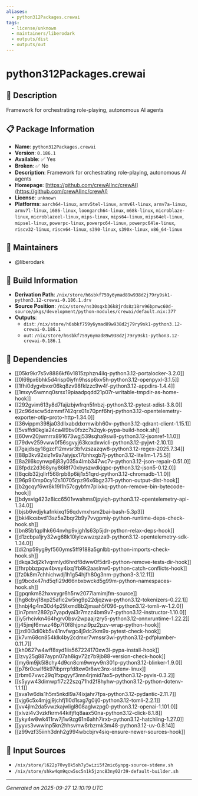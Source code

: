 ```yaml
---
aliases:
  - python312Packages.crewai
tags:
  - license/unknown
  - maintainers/liberodark
  - outputs/dist
  - outputs/out
---
```


# python312Packages.crewai

## 📝 Description

Framework for orchestrating role-playing, autonomous AI agents

## 📋 Package Information

- **Name**: `python312Packages.crewai`
- **Version**: `0.186.1`
- **Available**: ✅ Yes
- **Broken**: ✅ No
- **Description**: Framework for orchestrating role-playing, autonomous AI agents
- **Homepage**: [https://github.com/crewAIInc/crewAI](https://github.com/crewAIInc/crewAI)
- **License**: `unknown`
- **Platforms**: `aarch64-linux`, `armv5tel-linux`, `armv6l-linux`, `armv7a-linux`, `armv7l-linux`, `i686-linux`, `loongarch64-linux`, `m68k-linux`, `microblaze-linux`, `microblazeel-linux`, `mips-linux`, `mips64-linux`, `mips64el-linux`, `mipsel-linux`, `powerpc-linux`, `powerpc64-linux`, `powerpc64le-linux`, `riscv32-linux`, `riscv64-linux`, `s390-linux`, `s390x-linux`, `x86_64-linux`
## 👥 Maintainers

- @liberodark


## 🔧 Build Information

- **Derivation Path**: `/nix/store/h6sbkf759y6ymad89w938d2j79ry9sk1-python3.12-crewai-0.186.1.drv`
- **Source Position**: `/nix/store/ns30sqxb36k8jrds8z18rv96bpnwc60d-source/pkgs/development/python-modules/crewai/default.nix:377`
- **Outputs**:
  - `dist`:  `/nix/store/h6sbkf759y6ymad89w938d2j79ry9sk1-python3.12-crewai-0.186.1`
  - `out`:  `/nix/store/h6sbkf759y6ymad89w938d2j79ry9sk1-python3.12-crewai-0.186.1`

## 🔗 Dependencies

- [[05kr9kr7s5v8886kf6v1815zphzn4ilq-python3.12-portalocker-3.2.0]]
- [[0l69px6bhk5d4risp0iyfn9hssp6xv5h-python3.12-openpyxl-3.1.5]]
- [[1fhi0dygvbvxr06kq8zv98fklzzc9w4f-python3.12-appdirs-1.4.4]]
- [[1mxyv5wmnq0srsx19piaadpqdd21p07r-writable-tmpdir-as-home-hook]]
- [[292gvim613y8d7fajizbjwfrqn5fnbzj-python3.12-pytest-xdist-3.8.0]]
- [[2c96dscw5dzmmf742qrx01x70pnf6hrj-python3.12-opentelemetry-exporter-otlp-proto-http-1.34.0]]
- [[36vippm398ja03dllxabddxrmwibh60v-python3.12-qdrant-client-1.15.1]]
- [[5vsffdi0kgla24ca4l9bv0fxzc7s2qyk-pypa-build-hook.sh]]
- [[60wv20jwmrrx891673wgj539sqha9sw8-python3.12-jsonref-1.1.0]]
- [[79dvv259vww0f56sgvyj63kcxdxwicli-python3.12-pyjwt-2.10.1]]
- [[7gajdsqy18gzcf12mvsr3bfvzszazqw8-python3.12-regex-2025.7.34]]
- [[88p3kv92xiz1v9a7aiyjsx17bhhxgb7j-python3.12-litellm-1.75.5]]
- [[8a2il6kcynwp6j83y035x4lmb347wc7v-python3.12-json-repair-0.51.0]]
- [[8fpdz2d368yny86l8f70xbyszwdkjqpc-python3.12-json5-0.12.0]]
- [[8qcib32jqllrf568rpb8p6iij1x51qrd-python3.12-chromadb-1.1.0]]
- [[96p9l0mp0cy12s10705rpz96x6bgz371-python-output-dist-hook]]
- [[b2gcqyf6wr8k19l1h57cgybfm7plixkq-python-remove-bin-bytecode-hook]]
- [[bdysvig423z8icc6501vwahms0jpyiqh-python3.12-opentelemetry-api-1.34.0]]
- [[bjsb6wdjykafnkixq156qdvmxhsm2bai-bash-5.3p3]]
- [[bki4kxsbvd13sz5a2bqr2b9y7vvgpmiy-python-runtime-deps-check-hook.sh]]
- [[bn85b1qplhk664nvhp9xjgh1s63p5jdr-python-relax-deps-hook]]
- [[d1zcbpa1jry32wg68k10lylcwwzqzza9-python3.12-opentelemetry-sdk-1.34.0]]
- [[di2np59yg9yf560yms5ff9188a5gnlbb-python-imports-check-hook.sh]]
- [[dkqa3dj2k1vqrmlyd6hrdf8dww0f5dr9-python-remove-tests-dir-hook]]
- [[fhrpbbzpqw4bvsy4ixq1fb9k2aaslnw0-python-catch-conflicts-hook]]
- [[fz0k8m7chhichwdj1h1g54hjfh80g3nm-python3-3.12.11]]
- [[g9bcdx47nd5qfi29d66nbxbwckd5g99m-python-namespaces-hook.sh]]
- [[gpqnkm82hxvxygr6h5rw2077lamimjfm-source]]
- [[hg8cbvj18xp25afic2w5ng9p22djqzwa-python3.12-tokenizers-0.22.1]]
- [[hnbj4g4m30d4p29lxmd8b2jmaah5f096-python3.12-tomli-w-1.2.0]]
- [[in7pmrr2892p7yapdyai3r7mzz4bm9v7-python3.12-instructor-1.10.0]]
- [[iy5rhcivkn464hgrv0bsv2wpaajrzry5-python3.12-onnxruntime-1.22.2]]
- [[j45jmjf6mwz46p7f0f8hjpnzi9pz2pzv-wrap-python-hook]]
- [[jzdl0i3di0kb5v41nvfwgc4j9dc2km9x-pytest-check-hook]]
- [[k7vm68cn854klk4by2cdmxr7vmssr3wi-python3.12-pdfplumber-0.11.7]]
- [[kh0627w4wff8syd1iis567224170xw3l-pypa-install-hook]]
- [[lzvy25g887aypn07ah8igv72z7b9jb88-version-check-hook]]
- [[my6m9jk5l8chy4d9cn8cm9wnyv9n301p-python3.12-blinker-1.9.0]]
- [[p76r0cwlf6k97ibprrpfd8xw0r8wc3nx-stdenv-linux]]
- [[rbm67vwc29q1fxpgyyf3mn4rjmid7ax5-python3.12-pyvis-0.3.2]]
- [[s5yyw43dimwpfl7z22szq71hd2f8hyhw-python3.12-python-dotenv-1.1.1]]
- [[sva1w6dis1h5m5nkdl9a74ixjahr7fps-python3.12-pydantic-2.11.7]]
- [[vjg6c5x4mjgj9jchfj1l0d1sxg7g0ij0-python3.12-tomli-2.2.1]]
- [[vv4jlm2da5vwzkajwligl808aglwzpg0-python3.12-openai-1.101.0]]
- [[xlvzi4v3vzkfkrm44kifjflq8aax50na-python3.12-click-8.1.8]]
- [[yky4w8wk411rw7j1w9zg61n6ahh7irxb-python3.12-hatchling-1.27.0]]
- [[yyvs3vwwinp5kn2hhsvmw8rbzrnk3m48-python3.12-uv-0.8.14]]
- [[z99vzf35iinh3dnh2g994wbcbjrv4siq-ensure-newer-sources-hook]]

## 📁 Input Sources

- `/nix/store/l622p70vy8k5sh7y5wizi5f2mic6ynpg-source-stdenv.sh`
- `/nix/store/shkw4qm9qcw5sc5n1k5jznc83ny02r39-default-builder.sh`

---
*Generated on 2025-09-27 12:10:19 UTC*
